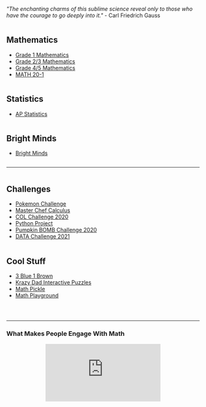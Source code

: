 *"The enchanting charms of this sublime science reveal only to those who have the courage to go deeply into it."* - Carl Friedrich Gauss

<div class="row">
  <div class="column">
    <h2> Mathematics </h2>
    <p>
      <ul>
        <li><a href="https://MerrickMath.github.io/2021Grade1.html"> Grade 1 Mathematics </a> </li>
        <li><a href="https://MerrickMath.github.io/2021Grade23.html"> Grade 2/3 Mathematics </a> </li>
        <li><a href="https://MerrickMath.github.io/2021Grade45.html"> Grade 4/5 Mathematics </a> </li>
        <li><a href="https://MerrickMath.github.io/Math20.html"> MATH 20-1 </a> </li>
      </ul> 
    </p>
  </div>
  
  <div class="column">
    <h2> Statistics </h2>
    <p>
      <ul>
        <li><a href="https://merrickMath.github.io/2021Statistics.html"> AP Statistics </a> </li>
      </ul> 
    </p>
  </div>
  
  <div class="column">
    <h2> Bright Minds </h2>
    <p>
      <ul>
        <li><a href="https://MerrickMath.github.io/Brightminds.html"> Bright Minds </a> </li>
      </ul> 
    </p>
  </div>
</div>


---

<div class="row">
  <div class="column">
    <h2> Challenges </h2>
    <p>
      <ul>
        <li> <a href="https://MerrickMath.github.io/MerrickMath.github.io-PokemonChallenge/"> Pokemon Challenge </a>  </li>
        <li> <a href="https://merrickmath.github.io/Merrickmath.github.io-MasterChefCalc/"> Master Chef Calculus </a>  </li>
        <li> <a href="https://renertmath.github.io/RenertMath-CelebrateMath/"> COL Challenge 2020 </a>  </li>
        <li> <a href="https://merrickmath.github.io/MerrickMath.github.io-PythonProject/"> Python Project </a>  </li>
        <li> <a href="https://merrickmath.github.io/MerrickMath.github.io-PumpkinBomb/"> Pumpkin BOMB Challenge 2020 </a>  </li>
        <li><a href="https://merrickmath.github.io/MerrickMath-datachallenge/"> DATA Challenge 2021 </a> </li>
      </ul> 
    </p>
  </div>
  
  <div class="column">
    <h2> Cool Stuff </h2>
    <p>
      <ul>
        <li><a href="https://www.3blue1brown.com"> 3 Blue 1 Brown </a> </li>
        <li><a href="https://krazydad.com/tablet/puzzles.php"> Krazy Dad Interactive Puzzles </a> </li>
        <li><a href="https://mathpickle.com"> Math Pickle </a> </li>
        <li><a href="https://www.mathplayground.com"> Math Playground </a> </li>
      </ul> 
    </p>
  </div>
  
  <div class="column">
    <h2>  </h2>
    <p>
    </p>
  </div>
</div>

---


### What Makes People Engage With Math 
<p align="center"> 
  <iframe src="https://www.youtube.com/embed/s_L-fp8gDzY" frameborder="0" allow="accelerometer; autoplay; encrypted-media; gyroscope; picture-in-picture" allowfullscreen class="vid"></iframe> </p>



